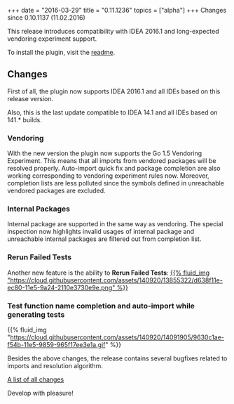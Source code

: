 +++
date = "2016-03-29"
title = "0.11.1236"
topics = ["alpha"]
+++
Changes since 0.10.1137 (11.02.2016)

This release introduces compatibility with IDEA 2016.1 and long-expected vendoring experiment support.

To install the plugin, visit the [readme](https://github.com/go-lang-plugin-org/go-lang-idea-plugin#pre-release-builds).

## Changes

First of all, the plugin now supports IDEA 2016.1 and all IDEs based on this release version.

Also, this is the last update compatible to IDEA 14.1 and all IDEs based on 141.* builds.

### Vendoring

With the new version the plugin now supports the Go 1.5 Vendoring Experiment. This means that all imports from vendored packages will be resolved properly. Auto-import quick fix and package completion are also working corresponding to vendoring experiment rules now. Moreover, completion lists are less polluted since the symbols defined in unreachable vendored packages are excluded.

### Internal Packages

Internal package are supported in the same way as vendoring. The special inspection now highlights invalid usages of internal package and unreachable internal packages are filtered out from completion list.

### Rerun Failed Tests

Another new feature is the ability to **Rerun Failed Tests**: [{{% fluid_img "https://cloud.githubusercontent.com/assets/140920/13855322/d638f11e-ec80-11e5-9a24-2110e3730e9e.png" %}}](http://www.youtube.com/watch?v=UDH4XMinjYk)

### Test function name completion and auto-import while generating tests

{{% fluid_img "https://cloud.githubusercontent.com/assets/140920/14091905/9630c1ae-f54b-11e5-9859-965f17ee3e1a.gif" %}}

<!--more-->

Besides the above changes, the release contains several bugfixes related to imports and resolution algorithm.

[A list of all changes](https://github.com/go-lang-plugin-org/go-lang-idea-plugin/compare/6a6ad4a4273f4875a97ed14eca358dfaf29a6e9b...c021f45efb6f)

Develop with pleasure!